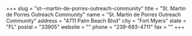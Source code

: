 +++
slug = "st--martin-de-porres-outreach-community"
title = "St. Martin de Porres Outreach Community"
name = "St. Martin de Porres Outreach Community"
address = "4711 Palm Beach Blvd"
city = "Fort Myers"
state = "FL"
postal = "33905"
website = ""
phone = "239-693-4711"
fax = ""
+++
